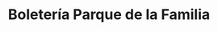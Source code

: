---
title: "Boletería Parque de la Familia"
url: /cochabamba/boleteria-parque-de-la-familia/
shop: Tickets
---